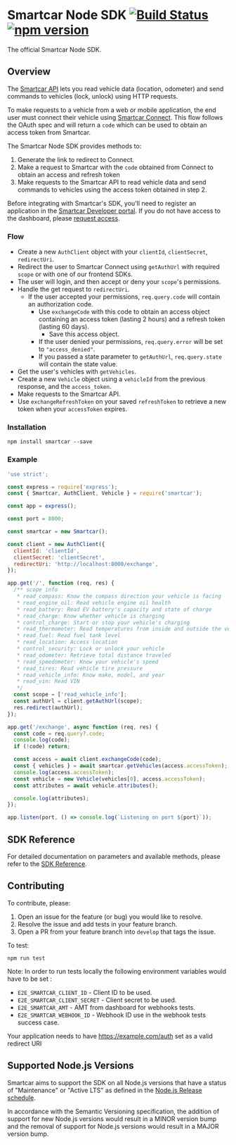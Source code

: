 # Smartcar Node SDK [![Build Status][ci-image]][ci-url] [![npm version][npm-image]][npm-url]

The official Smartcar Node SDK.

## Overview

The [Smartcar API](https://smartcar.com/docs) lets you read vehicle data
(location, odometer) and send commands to vehicles (lock, unlock) using HTTP requests.

To make requests to a vehicle from a web or mobile application, the end user
must connect their vehicle using
[Smartcar Connect](https://smartcar.com/docs/api#smartcar-connect).
This flow follows the OAuth spec and will return a `code` which can be used to
obtain an access token from Smartcar.

The Smartcar Node SDK provides methods to:

1. Generate the link to redirect to Connect.
2. Make a request to Smartcar with the `code` obtained from Connect to obtain an
   access and refresh token
3. Make requests to the Smartcar API to read vehicle data and send commands to
   vehicles using the access token obtained in step 2.

Before integrating with Smartcar's SDK, you'll need to register an application
in the [Smartcar Developer portal](https://developer.smartcar.com). If you do
not have access to the dashboard, please
[request access](https://smartcar.com/subscribe).

### Flow

- Create a new `AuthClient` object with your `clientId`, `clientSecret`,
  `redirectUri`.
- Redirect the user to Smartcar Connect using `getAuthUrl` with required `scope` or with one
  of our frontend SDKs.
- The user will login, and then accept or deny your `scope`'s permissions.
- Handle the get request to `redirectUri`.
  - If the user accepted your permissions, `req.query.code` will contain an
    authorization code.
    - Use `exchangeCode` with this code to obtain an access object
      containing an access token (lasting 2 hours) and a refresh token
      (lasting 60 days).
      - Save this access object.
    - If the user denied your permissions, `req.query.error` will be set
      to `"access_denied"`.
    - If you passed a state parameter to `getAuthUrl`, `req.query.state` will
      contain the state value.
- Get the user's vehicles with `getVehicles`.
- Create a new `Vehicle` object using a `vehicleId` from the previous response,
  and the `access_token`.
- Make requests to the Smartcar API.
- Use `exchangeRefreshToken` on your saved `refreshToken` to retrieve a new token
  when your `accessToken` expires.

### Installation

```shell
npm install smartcar --save
```

### Example

```javascript
'use strict';

const express = require('express');
const { Smartcar, AuthClient, Vehicle } = require('smartcar');

const app = express();

const port = 8000;

const smartcar = new Smartcar();

const client = new AuthClient({
  clientId: 'clientId',
  clientSecret: 'clientSecret',
  redirectUri: 'http://localhost:8000/exchange',
});

app.get('/', function (req, res) {
  /** scope info
   * read_compass: Know the compass direction your vehicle is facing
   * read_engine_oil: Read vehicle engine oil health
   * read_battery: Read EV battery's capacity and state of charge
   * read_charge: Know whether vehicle is charging
   * control_charge: Start or stop your vehicle's charging
   * read_thermometer: Read temperatures from inside and outside the vehicle
   * read_fuel: Read fuel tank level
   * read_location: Access location
   * control_security: Lock or unlock your vehicle
   * read_odometer: Retrieve total distance traveled
   * read_speedometer: Know your vehicle's speed
   * read_tires: Read vehicle tire pressure
   * read_vehicle_info: Know make, model, and year
   * read_vin: Read VIN
   */
  const scope = ['read_vehicle_info'];
  const authUrl = client.getAuthUrl(scope);
  res.redirect(authUrl);
});

app.get('/exchange', async function (req, res) {
  const code = req.query?.code;
  console.log(code);
  if (!code) return;

  const access = await client.exchangeCode(code);
  const { vehicles } = await smartcar.getVehicles(access.accessToken);
  console.log(access.accessToken);
  const vehicle = new Vehicle(vehicles[0], access.accessToken);
  const attributes = await vehicle.attributes();

  console.log(attributes);
});

app.listen(port, () => console.log(`Listening on port ${port}`));

```

## SDK Reference

For detailed documentation on parameters and available methods, please refer to
the [SDK Reference](doc/readme.md).

## Contributing

To contribute, please:

1. Open an issue for the feature (or bug) you would like to resolve.
2. Resolve the issue and add tests in your feature branch.
3. Open a PR from your feature branch into `develop` that tags the issue.

To test:

```shell
npm run test
```

Note: In order to run tests locally the following environment variables would have to be set :

- `E2E_SMARTCAR_CLIENT_ID` - Client ID to be used.
- `E2E_SMARTCAR_CLIENT_SECRET` - Client secret to be used.
- `E2E_SMARTCAR_AMT` - AMT from dashboard for webhooks tests.
- `E2E_SMARTCAR_WEBHOOK_ID` - Webhook ID use in the webhook tests success case.

Your application needs to have https://example.com/auth set as a valid redirect URI

[ci-url]: https://travis-ci.com/smartcar/node-sdk
[ci-image]: https://travis-ci.com/smartcar/node-sdk.svg?token=jMbuVtXPGeJMPdsn7RQ5&branch=master
[npm-url]: https://badge.fury.io/js/smartcar
[npm-image]: https://badge.fury.io/js/smartcar.svg

## Supported Node.js Versions

Smartcar aims to support the SDK on all Node.js versions that have a status of "Maintenance" or "Active LTS" as defined in the [Node.js Release schedule](https://github.com/nodejs/Release#release-schedule).

In accordance with the Semantic Versioning specification, the addition of support for new Node.js versions would result in a MINOR version bump and the removal of support for Node.js versions would result in a MAJOR version bump.
